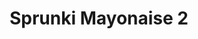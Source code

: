 ---
slug: sprunki-mayonaise-2
title: Sprunki Mayonaise 2
description: "Sprunki Mayonaise 2 is an exciting online game. Play for free directly in your browser!"
icon: /images/popular_mods/Sprunki Mayonaise 2.png
url: https://wowtbc.net/sprunkin/mayonaise2/index.html
previewImage: /images/popular_mods/Sprunki Mayonaise 2.png
type: popular mods

# SEO配置
seo:
  title: "Sprunki Mayonaise 2 - Play Free Online Game | Fun Browser Games"
  description: "Sprunki Mayonaise 2 - Play this fun online game for free in your browser. No download required!"
  ogImage: "/images/popular_mods/Sprunki Mayonaise 2.png"
  keywords: "sprunki-mayonaise-2, online game, browser game, free game, popular mods game, play online"

videoUrls:
  - https://www.youtube.com/embed/example1
  - https://www.youtube.com/embed/example2

whyPlay:
  title: "Why Play Sprunki Mayonaise 2?"
  items:
    - "Immersive Gameplay: Sprunki Mayonaise 2 offers an engaging and immersive gaming experience that will keep you entertained for hours"
    - "Challenging Levels: Test your skills with increasingly difficult challenges and obstacles"
    - "Beautiful Graphics: Enjoy stunning visuals and smooth animations that bring the game world to life"
    - "Regular Updates: New content and features are added regularly to keep the game fresh and exciting"
    - "Free to Play: Experience all the fun without spending a penny"
    - "Community Features: Connect with other players, share strategies, and compete for high scores"
    - "Cross-Platform: Play on any device with a web browser, no downloads required"

features:
  title: "Key Features of Sprunki Mayonaise 2"
  image: "/images/popular_mods/Sprunki Mayonaise 2.png"
  items:
    - "Intuitive Controls: Easy to learn controls make Sprunki Mayonaise 2 accessible for players of all skill levels"
    - "Multiple Game Modes: Enjoy various gameplay options that provide different challenges and experiences"
    - "Character Customization: Personalize your gaming experience with unique characters and items"
    - "Achievement System: Complete special tasks to earn rewards and recognition"
    - "Leaderboards: Compete with players worldwide and see who can achieve the highest scores"

characteristics:
  title: "Game Characteristics"
  image: "/images/popular_mods/Sprunki Mayonaise 2.png"
  items:
    - "Genre: Popular mods game with elements of strategy and skill"
    - "Difficulty: Suitable for both casual gamers and those seeking a challenge"
    - "Play Time: Quick sessions or extended gameplay, depending on your preference"
    - "Art Style: Vibrant and engaging visuals that enhance the gaming experience"
    - "Sound Design: Immersive audio that complements the gameplay perfectly"

info: "Sprunki Mayonaise 2 is an exciting online game that offers players a unique and engaging gaming experience. With its intuitive controls, stunning visuals, and challenging gameplay, Sprunki Mayonaise 2 provides hours of entertainment for players of all ages and skill levels. Whether you're looking for a quick gaming session during a break or an extended play session, Sprunki Mayonaise 2 delivers an immersive experience that will keep you coming back for more. The game features multiple levels of increasing difficulty, ensuring that players are constantly challenged as they progress. With regular updates adding new content and features, Sprunki Mayonaise 2 remains fresh and exciting, providing endless entertainment options for its growing community of players."

howToPlayIntro: "Welcome to Sprunki Mayonaise 2! This guide will walk you through the basics and help you master the game. Whether you're a beginner or looking to improve your skills, these tips and instructions will enhance your gaming experience."

howToPlaySteps:
  - title: "Getting Started"
    description: "Begin your Sprunki Mayonaise 2 adventure by familiarizing yourself with the controls. Use your keyboard or mouse to navigate through the game interface. The tutorial will guide you through the basic mechanics and help you understand the objectives."
  - title: "Understanding the Objectives"
    description: "In Sprunki Mayonaise 2, your main goal is to progress through levels by completing specific objectives. Each level presents unique challenges that require different strategies and approaches."
  - title: "Mastering the Controls"
    description: "Practice using the controls to improve your precision and reaction time. Sprunki Mayonaise 2 requires quick reflexes and strategic thinking to overcome obstacles and defeat opponents."
  - title: "Utilizing Power-ups"
    description: "Collect power-ups throughout the game to enhance your abilities and overcome difficult challenges. Each power-up offers unique advantages that can be crucial for success."
  - title: "Developing Strategies"
    description: "As you progress in Sprunki Mayonaise 2, develop effective strategies for different scenarios. Analyze patterns, anticipate challenges, and adapt your approach to maximize your performance."

faq:
  title: "Frequently Asked Questions about Sprunki Mayonaise 2"
  items:
    - question: "Is Sprunki Mayonaise 2 free to play?"
      answer: "Yes, Sprunki Mayonaise 2 is completely free to play directly in your web browser. No downloads or purchases are required to enjoy the full game experience."
    - question: "Can I play Sprunki Mayonaise 2 on mobile devices?"
      answer: "Yes, Sprunki Mayonaise 2 is optimized for both desktop and mobile play. You can enjoy the game on any device with a web browser and internet connection."
    - question: "Are there any in-game purchases?"
      answer: "While Sprunki Mayonaise 2 is free to play, there may be optional in-game purchases available for cosmetic items or additional features that don't affect core gameplay."
    - question: "How often is Sprunki Mayonaise 2 updated?"
      answer: "The developers regularly update Sprunki Mayonaise 2 with new content, features, and improvements based on player feedback and game performance."
    - question: "Can I play Sprunki Mayonaise 2 offline?"
      answer: "Currently, Sprunki Mayonaise 2 requires an internet connection to play as it's a browser-based online game."
    - question: "Is Sprunki Mayonaise 2 suitable for children?"
      answer: "Yes, Sprunki Mayonaise 2 is designed to be family-friendly and suitable for players of all ages."
    - question: "How do I report bugs or issues?"
      answer: "If you encounter any problems while playing Sprunki Mayonaise 2, you can report them through the game's support page or contact the developers directly through their website."
    - question: "Still Have Questions?"
      answer: "If you have additional questions about Sprunki Mayonaise 2 that aren't covered in this FAQ, please visit our support center or contact our customer service team for assistance."
---